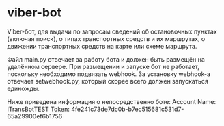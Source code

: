 # viber-bot
Viber-бот, для выдачи по запросам сведений об остановочных пунктах (включая поиск), о типах транспортных средств и их маршрутах, о движении транспортных средств на карте или схеме маршрута.

Файл main.py отвечает за работу бота и должен быть размещён на удалённом сервере. 
При размещении и запуске бот не работает, поскольку необходимо подвязать webhook.
За установку webhook-а отвечает setwebhook.py, который скорее всего должен запускаться единожды.

Ниже приведена информация о непосредственно боте:
  Account Name:   ITransBotTEST
  Token:          4fe241c73de7dc0b-b7ec515681c531d7-65a29900ef6b1756

